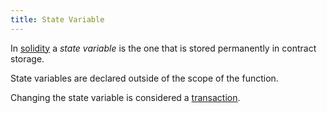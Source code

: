 ```yaml
---
title: State Variable
---
```


In [solidity](/knowledge/web3/solidity/solidity.md) a _state variable_ is the one that is stored permanently in contract storage.

State variables are declared outside of the scope of the function.

Changing the state variable is considered a [transaction](/knowledge/web3/transaction.md).
